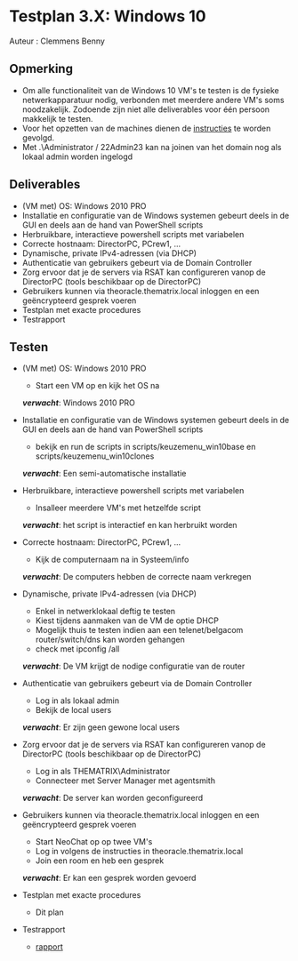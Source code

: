 # Testplan 3.X: Windows 10
Auteur : Clemmens Benny

## Opmerking
* Om alle functionaliteit van de Windows 10 VM's te testen is de fysieke netwerkapparatuur nodig, verbonden met meerdere andere VM's soms noodzakelijk. Zodoende zijn niet alle deliverables voor één persoon makkelijk te testen.
* Voor het opzetten van de machines dienen de [instructies](windows10_instructies.md) te worden gevolgd.
* Met .\Administrator / 22Admin23 kan na joinen van het domain nog als lokaal admin worden ingelogd

## Deliverables

* (VM met) OS: Windows 2010 PRO
* Installatie en configuratie van de Windows systemen gebeurt deels in de GUI en deels aan de hand van PowerShell scripts
* Herbruikbare, interactieve powershell scripts met variabelen
* Correcte hostnaam: DirectorPC, PCrew1, ...
* Dynamische, private IPv4-adressen (via DHCP)
* Authenticatie van gebruikers gebeurt via de Domain Controller
* Zorg ervoor dat je de servers via RSAT kan configureren vanop de DirectorPC (tools beschikbaar op de DirectorPC)
* Gebruikers kunnen via theoracle.thematrix.local inloggen en een geëncrypteerd gesprek voeren
* Testplan met exacte procedures
* Testrapport

## Testen

* (VM met) OS: Windows 2010 PRO
  * Start een VM op en kijk het OS na

  ***verwacht***:  Windows 2010 PRO

* Installatie en configuratie van de Windows systemen gebeurt deels in de GUI en deels aan de hand van PowerShell scripts
  * bekijk en run de scripts in scripts/keuzemenu_win10base en scripts/keuzemenu_win10clones

  ***verwacht***: Een semi-automatische installatie

* Herbruikbare, interactieve powershell scripts met variabelen
  * Insalleer meerdere VM's met hetzelfde script

  ***verwacht***:  het script is interactief en kan herbruikt worden

* Correcte hostnaam: DirectorPC, PCrew1, ...
  * Kijk de computernaam na in Systeem/info

  ***verwacht***:  De computers hebben de correcte naam verkregen

* Dynamische, private IPv4-adressen (via DHCP)
  * Enkel in netwerklokaal deftig te testen
  * Kiest tijdens aanmaken van de VM de optie DHCP
  * Mogelijk thuis te testen indien aan een telenet/belgacom router/switch/dns kan worden gehangen
  * check met ipconfig /all

  ***verwacht***:  De VM krijgt de nodige configuratie van de router


* Authenticatie van gebruikers gebeurt via de Domain Controller
  * Log in als lokaal admin
  * Bekijk de local users

  ***verwacht***:  Er zijn geen gewone local users


* Zorg ervoor dat je de servers via RSAT kan configureren vanop de DirectorPC (tools beschikbaar op de DirectorPC)
  * Log in als THEMATRIX\Administrator
  * Connecteer met Server Manager met agentsmith

  ***verwacht***:  De server kan worden geconfigureerd


* Gebruikers kunnen via theoracle.thematrix.local inloggen en een geëncrypteerd gesprek voeren
  * Start NeoChat op op twee VM's
  * Log in volgens de instructies in theoracle.thematrix.local
  * Join een room en heb een gesprek

  ***verwacht***:  Er kan een gesprek worden gevoerd


* Testplan met exacte procedures
  * Dit plan

* Testrapport
  * [rapport](windows10_testrapport.md)